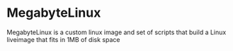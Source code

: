 # MegabyteLinux
MegabyteLinux is a custom linux image and set of scripts that build a Linux liveimage that fits in 1MB of disk space
